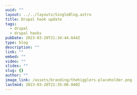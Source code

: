 ```yaml
---
uuid: ""
layout: ../../layouts/SingleBlog.astro
title: Drupal hook update
tags:
  - drupal
  - drupal hooks
pubDate: 2023-03-20T21:34:44.644Z
type: blog
description: ""
link: ""
embed: ""
video: ""
slides: ""
slug: {}
author: ""
image_link: /assets/branding/thehigglers-placeholder.png
lastmod: 2023-03-20T21:35:06.040Z
---
```


